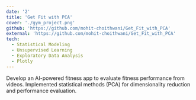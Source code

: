 ```yaml
---
date: '2'
title: 'Get Fit with PCA'
cover: './gym_project.png'
github: 'https://github.com/mohit-choithwani/Get_Fit_with_PCA'
external: 'https://github.com/mohit-choithwani/Get_Fit_with_PCA'
tech:
  - Statistical Modeling
  - Unsupervised Learning
  - Exploratory Data Analysis
  - Plotly
---
```


Develop an AI-powered fitness app to evaluate fitness performance from videos. Implemented statistical methods (PCA) for dimensionality reduction and performance evaluation.
